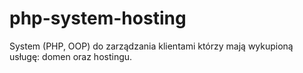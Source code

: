 # php-system-hosting

System (PHP, OOP) do zarządzania klientami którzy mają wykupioną usługę: domen oraz hostingu.
